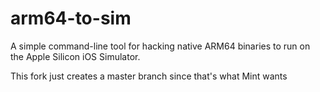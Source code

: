 # arm64-to-sim

A simple command-line tool for hacking native ARM64 binaries to run on the Apple Silicon iOS Simulator.

This fork just creates a master branch since that's what Mint wants
